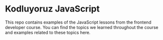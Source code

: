 # Kodluyoruz JavaScript

This repo contains examples of the JavaScript lessons from the frontend developer course. You can find the topics we learned throughout the course and examples related to these topics here.
